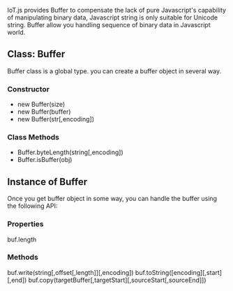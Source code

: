 IoT.js provides Buffer to compensate the lack of pure Javascript's capability of manipulating binary data, Javascript string is only suitable for Unicode string. Buffer allow you handling sequence of binary data in Javascript world.

## Class: Buffer
Buffer class is a global type. you can create a buffer object in several way.
### Constructor
* new Buffer(size)
* new Buffer(buffer)
* new Buffer(str[,encoding])

### Class Methods
* Buffer.byteLength(string[,encoding])
* Buffer.isBuffer(obj)

## Instance of Buffer
Once you get buffer object in some way, you can handle the buffer using the following API:

### Properties
buf.length

### Methods
buf.write(string[,offset[,length]][,encoding])
buf.toString([encoding][,start][,end])
buf.copy(targetBuffer[,targetStart][,sourceStart[,sourceEnd]])
